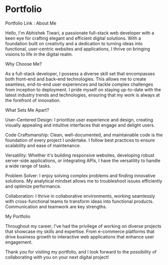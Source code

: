 # Portfolio
Portfolio Link : 
About Me

Hello, I'm Abhishek Tiwari, a passionate  full-stack web developer with a keen eye for crafting elegant and efficient digital solutions. With a foundation built on creativity and a dedication to turning ideas into functional, user-centric websites and applications, I thrive on bringing visions to life in the digital realm.

Why Choose Me?

As a full-stack developer, I possess a diverse skill set that encompasses both front-end and back-end technologies. This allows me to create seamless, end-to-end user experiences and tackle complex challenges from inception to deployment. I pride myself on staying up-to-date with the latest industry trends and technologies, ensuring that my work is always at the forefront of innovation.

What Sets Me Apart?

User-Centered Design: I prioritize user experience and design, creating visually appealing and intuitive interfaces that engage and delight users.

Code Craftsmanship: Clean, well-documented, and maintainable code is the foundation of every project I undertake. I follow best practices to ensure scalability and ease of maintenance.

Versatility: Whether it's building responsive websites, developing robust server-side applications, or integrating APIs, I have the versatility to handle a wide range of tasks.

Problem Solver: I enjoy solving complex problems and finding innovative solutions. My analytical mindset allows me to troubleshoot issues efficiently and optimize performance.

Collaboration: I thrive in collaborative environments, working seamlessly with cross-functional teams to transform ideas into functional products. Communication and teamwork are key strengths.

My Portfolio

Throughout my career, I've had the privilege of working on diverse projects that showcase my skills and expertise. From e-commerce platforms that drive business growth to interactive web applications that enhance user engagement.

Thank you for visiting my portfolio, and I look forward to the possibility of collaborating with you on your next digital project!
